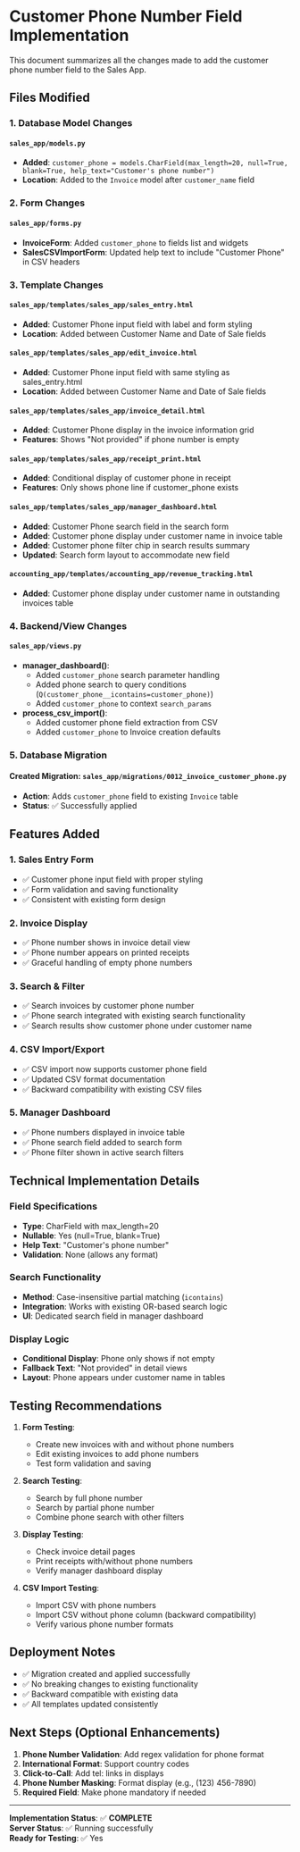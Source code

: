 # Customer Phone Number Field Implementation

This document summarizes all the changes made to add the customer phone number field to the Sales App.

## Files Modified

### 1. **Database Model Changes**

#### `sales_app/models.py`
- **Added**: `customer_phone = models.CharField(max_length=20, null=True, blank=True, help_text="Customer's phone number")`
- **Location**: Added to the `Invoice` model after `customer_name` field

### 2. **Form Changes**

#### `sales_app/forms.py`
- **InvoiceForm**: Added `customer_phone` to fields list and widgets
- **SalesCSVImportForm**: Updated help text to include "Customer Phone" in CSV headers

### 3. **Template Changes**

#### `sales_app/templates/sales_app/sales_entry.html`
- **Added**: Customer Phone input field with label and form styling
- **Location**: Added between Customer Name and Date of Sale fields

#### `sales_app/templates/sales_app/edit_invoice.html`
- **Added**: Customer Phone input field with same styling as sales_entry.html
- **Location**: Added between Customer Name and Date of Sale fields

#### `sales_app/templates/sales_app/invoice_detail.html`
- **Added**: Customer Phone display in the invoice information grid
- **Features**: Shows "Not provided" if phone number is empty

#### `sales_app/templates/sales_app/receipt_print.html`
- **Added**: Conditional display of customer phone in receipt
- **Features**: Only shows phone line if customer_phone exists

#### `sales_app/templates/sales_app/manager_dashboard.html`
- **Added**: Customer Phone search field in the search form
- **Added**: Customer phone display under customer name in invoice table
- **Added**: Customer phone filter chip in search results summary
- **Updated**: Search form layout to accommodate new field

#### `accounting_app/templates/accounting_app/revenue_tracking.html`
- **Added**: Customer phone display under customer name in outstanding invoices table

### 4. **Backend/View Changes**

#### `sales_app/views.py`
- **manager_dashboard()**: 
  - Added `customer_phone` search parameter handling
  - Added phone search to query conditions (`Q(customer_phone__icontains=customer_phone)`)
  - Added `customer_phone` to context `search_params`
- **process_csv_import()**: 
  - Added customer phone field extraction from CSV
  - Added `customer_phone` to Invoice creation defaults

### 5. **Database Migration**

#### Created Migration: `sales_app/migrations/0012_invoice_customer_phone.py`
- **Action**: Adds `customer_phone` field to existing `Invoice` table
- **Status**: ✅ Successfully applied

## Features Added

### 1. **Sales Entry Form**
- ✅ Customer phone input field with proper styling
- ✅ Form validation and saving functionality
- ✅ Consistent with existing form design

### 2. **Invoice Display**
- ✅ Phone number shows in invoice detail view
- ✅ Phone number appears on printed receipts
- ✅ Graceful handling of empty phone numbers

### 3. **Search & Filter**
- ✅ Search invoices by customer phone number
- ✅ Phone search integrated with existing search functionality
- ✅ Search results show customer phone under customer name

### 4. **CSV Import/Export**
- ✅ CSV import now supports customer phone field
- ✅ Updated CSV format documentation
- ✅ Backward compatibility with existing CSV files

### 5. **Manager Dashboard**
- ✅ Phone numbers displayed in invoice table
- ✅ Phone search field added to search form
- ✅ Phone filter shown in active search filters

## Technical Implementation Details

### Field Specifications
- **Type**: CharField with max_length=20
- **Nullable**: Yes (null=True, blank=True)
- **Help Text**: "Customer's phone number"
- **Validation**: None (allows any format)

### Search Functionality
- **Method**: Case-insensitive partial matching (`icontains`)
- **Integration**: Works with existing OR-based search logic
- **UI**: Dedicated search field in manager dashboard

### Display Logic
- **Conditional Display**: Phone only shows if not empty
- **Fallback Text**: "Not provided" in detail views
- **Layout**: Phone appears under customer name in tables

## Testing Recommendations

1. **Form Testing**:
   - Create new invoices with and without phone numbers
   - Edit existing invoices to add phone numbers
   - Test form validation and saving

2. **Search Testing**:
   - Search by full phone number
   - Search by partial phone number
   - Combine phone search with other filters

3. **Display Testing**:
   - Check invoice detail pages
   - Print receipts with/without phone numbers
   - Verify manager dashboard display

4. **CSV Import Testing**:
   - Import CSV with phone numbers
   - Import CSV without phone column (backward compatibility)
   - Verify various phone number formats

## Deployment Notes

- ✅ Migration created and applied successfully
- ✅ No breaking changes to existing functionality  
- ✅ Backward compatible with existing data
- ✅ All templates updated consistently

## Next Steps (Optional Enhancements)

1. **Phone Number Validation**: Add regex validation for phone format
2. **International Format**: Support country codes
3. **Click-to-Call**: Add tel: links in displays
4. **Phone Number Masking**: Format display (e.g., (123) 456-7890)
5. **Required Field**: Make phone mandatory if needed

---

**Implementation Status**: ✅ **COMPLETE**  
**Server Status**: ✅ Running successfully  
**Ready for Testing**: ✅ Yes
